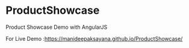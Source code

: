 # ProductShowcase
Product Showcase Demo with AngularJS

For Live Demo :https://manideepaksayana.github.io/ProductShowcase/

